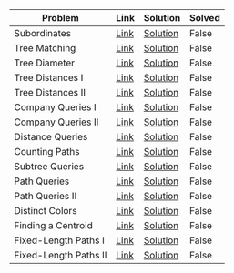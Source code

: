 | Problem               | Link                                         | Solution                                  | Solved   |
|-----------------------|----------------------------------------------|-------------------------------------------|----------|
| Subordinates          | [Link](https://cses.fi/problemset/task/1674) | [Solution](./01_subordinates.py)          | False    |
| Tree Matching         | [Link](https://cses.fi/problemset/task/1130) | [Solution](./02_tree_matching.py)         | False    |
| Tree Diameter         | [Link](https://cses.fi/problemset/task/1131) | [Solution](./03_tree_diameter.py)         | False    |
| Tree Distances I      | [Link](https://cses.fi/problemset/task/1132) | [Solution](./04_tree_distances_i.py)      | False    |
| Tree Distances II     | [Link](https://cses.fi/problemset/task/1133) | [Solution](./05_tree_distances_ii.py)     | False    |
| Company Queries I     | [Link](https://cses.fi/problemset/task/1687) | [Solution](./06_company_queries_i.py)     | False    |
| Company Queries II    | [Link](https://cses.fi/problemset/task/1688) | [Solution](./07_company_queries_ii.py)    | False    |
| Distance Queries      | [Link](https://cses.fi/problemset/task/1135) | [Solution](./08_distance_queries.py)      | False    |
| Counting Paths        | [Link](https://cses.fi/problemset/task/1136) | [Solution](./09_counting_paths.py)        | False    |
| Subtree Queries       | [Link](https://cses.fi/problemset/task/1137) | [Solution](./10_subtree_queries.py)       | False    |
| Path Queries          | [Link](https://cses.fi/problemset/task/1138) | [Solution](./11_path_queries.py)          | False    |
| Path Queries II       | [Link](https://cses.fi/problemset/task/2134) | [Solution](./12_path_queries_ii.py)       | False    |
| Distinct Colors       | [Link](https://cses.fi/problemset/task/1139) | [Solution](./13_distinct_colors.py)       | False    |
| Finding a Centroid    | [Link](https://cses.fi/problemset/task/2079) | [Solution](./14_finding_a_centroid.py)    | False    |
| Fixed-Length Paths I  | [Link](https://cses.fi/problemset/task/2080) | [Solution](./15_fixed_length_paths_i.py)  | False    |
| Fixed-Length Paths II | [Link](https://cses.fi/problemset/task/2081) | [Solution](./16_fixed_length_paths_ii.py) | False    |